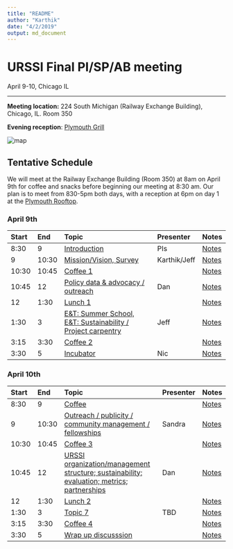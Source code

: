 ```yaml
---
title: "README"
author: "Karthik"
date: "4/2/2019"
output: md_document
---
```




# URSSI Final PI/SP/AB meeting

April 9-10, Chicago IL

---


**Meeting location:** 224 South Michigan (Railway Exchange Building), Chicago, IL. Room 350

**Evening reception**: [Plymouth Grill](http://plymouthgrill.com/rooftop-bar-grill/)




![map](https://i.imgur.com/FbPJkqp.png)

## Tentative Schedule

We will meet at the Railway Exchange Building (Room 350) at 8am on April 9th for
coffee and snacks before beginning our meeting at 8:30 am. Our plan is
to meet from 830-5pm both days, with a reception at 6pm on day 1 at the [Plymouth Rooftop](http://plymouthgrill.com/rooftop-bar-grill/).



### April 9th


|Start |End   |Topic                                                                                                                      |Presenter    |Notes       |
|:-----|:-----|:--------------------------------------------------------------------------------------------------------------------------|:------------|:-----------|
|8:30  |9     |[Introduction](http://inundata.org/talks/urssi_final/#/)                                                                   |PIs          |[Notes](NA) |
|9     |10:30 |[Mission/Vision, Survey](https://docs.google.com/document/d/1p5oKE-ke-ov0dBCk8xu8m13O-qWRrZVVlMHjKvjPgqM/edit?usp=sharing) |Karthik/Jeff |[Notes](NA) |
|10:30 |10:45 |[Coffee 1](NA)                                                                                                             |             |[Notes](NA) |
|10:45 |12    |[Policy data & advocacy / outreach](NA)                                                                                    |Dan          |[Notes](NA) |
|12    |1:30  |[Lunch 1](NA)                                                                                                              |             |[Notes](NA) |
|1:30  |3     |[E&T: Summer School, E&T: Sustainability / Project carpentry](NA)                                                          |Jeff         |[Notes](NA) |
|3:15  |3:30  |[Coffee 2](NA)                                                                                                             |             |[Notes](NA) |
|3:30  |5     |[Incubator](NA)                                                                                                            |Nic          |[Notes](NA) |

### April 10th


|Start |End   |Topic                                                                                            |Presenter |Notes       |
|:-----|:-----|:------------------------------------------------------------------------------------------------|:---------|:-----------|
|8:30  |9     |[Coffee](NA)                                                                                     |          |[Notes](NA) |
|9     |10:30 |[Outreach / publicity / community management / fellowships](NA)                                  |Sandra    |[Notes](NA) |
|10:30 |10:45 |[Coffee 3](NA)                                                                                   |          |[Notes](NA) |
|10:45 |12    |[URSSI organization/management structure; sustainability; evaluation; metrics; partnerships](NA) |Dan       |[Notes](NA) |
|12    |1:30  |[Lunch 2](NA)                                                                                    |          |[Notes](NA) |
|1:30  |3     |[Topic 7](NA)                                                                                    |TBD       |[Notes](NA) |
|3:15  |3:30  |[Coffee 4](NA)                                                                                   |          |[Notes](NA) |
|3:30  |5     |[Wrap up discusssion](NA)                                                                        |          |[Notes](NA) |

